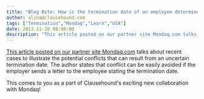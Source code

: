 ```yaml
---
title: "Blog Bite: How is the termination date of an employee determined?"
author: alina@clausehound.com
tags: ["Termination","Mondaq","Learn","USA"]
date: 2013-11-20 00:00:00
description: "This article posted on our partner site Mondaq.com talks about recent cases to illustrate the potential conflicts that can result from an uncertain termination date. The author states that conflict c..."
---
```


[This article posted on our partner site Mondaq.com](http://www.mondaq.com/unitedstates/x/276218/employment+litigation+tribunals/Employers+Need+to+Be+Clear+About+What+is+An+Employees+Termination+Date) talks about recent cases to illustrate the potential conflicts that can result from an uncertain termination date. The author states that conflict can be easily avoided if the employer sends a letter to the employee stating the termination date.

This comes to you as a part of Clausehound's exciting new collaboration with Mondaq!